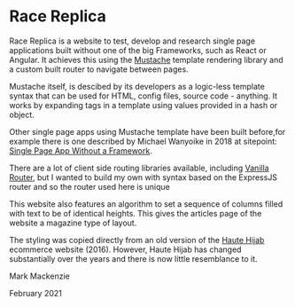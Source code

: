# Race Replica


Race Replica is a website to test, develop and research single page applications built without one of the big Frameworks, such as React or Angular. It achieves this using the [Mustache](https://github.com/janl/mustache.js/) template rendering library and a custom built router to navigate between pages.

Mustache itself, is descibed by its developers as a logic-less template syntax that can be used for HTML, config files, source code - anything. It works by expanding tags in a template using values provided in a hash or object.

Other single page apps using Mustache template have been built before,for example there is one described by Michael Wanyoike in 2018 at sitepoint:
                [Single Page App Without a Framework](https://www.sitepoint.com/single-page-app-without-framework/).

There are a lot of client side routing libraries available, including [Vanilla Router](https://www.npmjs.com/package/vanilla-router), but I wanted to build my own with syntax based on the ExpressJS router and so the router used here is unique
                
This website also features an algorithm to set a sequence of columns filled with text to be of identical heights. This gives the articles page of the website a magazine type of layout.

The styling was copied directly from an old version of the [Haute Hijab](https://www.hautehijab.com/) ecommerce website (2016). However, Haute Hijab has changed substantially over the years and there is now little resemblance to it.



Mark Mackenzie

February 2021


